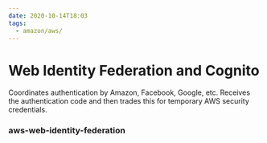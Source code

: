 ```yaml
---
date: 2020-10-14T18:03
tags:
  - amazon/aws/
---
```


# Web Identity Federation and Cognito

Coordinates authentication by Amazon, Facebook, Google, etc. Receives the authentication code and then trades this for temporary AWS security credentials.






### aws-web-identity-federation
